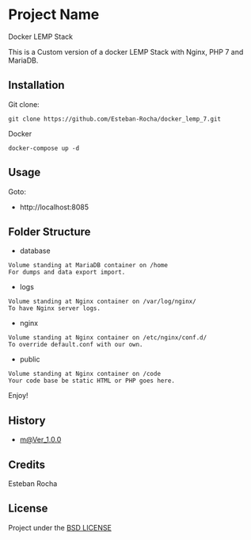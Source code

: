 # Project Name

Docker LEMP Stack

This is a Custom version of a docker LEMP Stack with Nginx, PHP 7 and MariaDB.

## Installation

Git clone:

```
git clone https://github.com/Esteban-Rocha/docker_lemp_7.git
```

Docker

```
docker-compose up -d
```

## Usage
Goto:

 + http://localhost:8085

## Folder Structure

 + database
```
Volume standing at MariaDB container on /home
For dumps and data export import.
```
 + logs
```
Volume standing at Nginx container on /var/log/nginx/
To have Nginx server logs.
```
 + nginx
```
Volume standing at Nginx container on /etc/nginx/conf.d/
To override default.conf with our own.
```
 + public
```
Volume standing at Nginx container on /code
Your code base be static HTML or PHP goes here.
```

Enjoy!

## History

 + m@Ver_1.0.0

## Credits

Esteban Rocha

## License

Project under the [BSD LICENSE](LICENSE)
